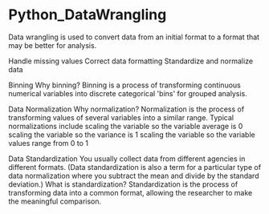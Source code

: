 # Python_DataWrangling
Data wrangling is used to convert data from an initial format to a format that may be better for analysis.

Handle missing values
Correct data formatting
Standardize and normalize data

Binning
Why binning?
Binning is a process of transforming continuous numerical variables into discrete categorical 'bins' for grouped analysis.

Data Normalization
Why normalization?
Normalization is the process of transforming values of several variables into a similar range. Typical normalizations include
scaling the variable so the variable average is 0
scaling the variable so the variance is 1
scaling the variable so the variable values range from 0 to 1

Data Standardization
You usually collect data from different agencies in different formats. (Data standardization is also a term for a particular type of data normalization where you subtract the mean and divide by the standard deviation.)
What is standardization?
Standardization is the process of transforming data into a common format, allowing the researcher to make the meaningful comparison.

